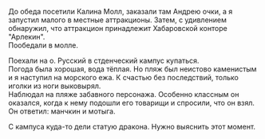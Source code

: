 До обеда посетили Калина Молл, заказали там Андрею очки, а я запустил малого в местные аттракционы. Затем, с удивлением обнаружил, что аттракцион принадлежит Хабаровской конторе "Арлекин".  
Пообедали в молле.

Поехали на о. Русский в стденческий кампус купаться.  
Погода была хорошая, вода тёплая. Но пляж был неистово каменистым и я наступил на морского ежа. К счастью без последствий, только иголки из ноги выковырял.  
Наблюдал на пляже забавного персонажа. Особенно классным он оказался, когда к нему подошли его товарищи и спросили, что он взял. Он ответил: манчкин и мотыга.

С кампуса куда-то дели статую дракона. Нужно выяснить этот момент.